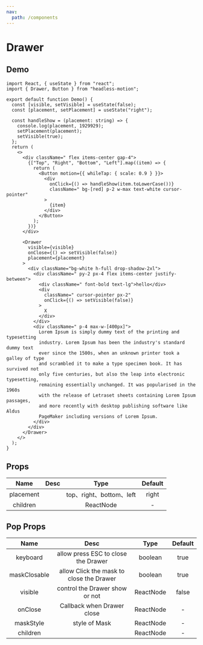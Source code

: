 ```yaml
---
nav:
  path: /components
---
```


# Drawer

## Demo

```tsx
import React, { useState } from "react";
import { Drawer, Button } from "headless-motion";

export default function Demo() {
  const [visible, setVisible] = useState(false);
  const [placement, setPlacement] = useState("right");

  const handleShow = (placement: string) => {
    console.log(placement, 1929929);
    setPlacement(placement);
    setVisible(true);
  };
  return (
    <>
      <div className=" flex items-center gap-4">
        {["Top", "Right", "Bottom", "Left"].map((item) => {
          return (
            <Button motion={{ whileTap: { scale: 0.9 } }}>
              <div
                onClick={() => handleShow(item.toLowerCase())}
                className=" bg-[red] p-2 w-max text-white cursor-pointer"
              >
                {item}
              </div>
            </Button>
          );
        })}
      </div>

      <Drawer
        visible={visible}
        onClose={() => setVisible(false)}
        placement={placement}
      >
        <div className="bg-white h-full drop-shadow-2xl">
          <div className=" py-2 px-4 flex items-center justify-between">
            <div className=" font-bold text-lg">hello</div>
            <div
              className=" cursor-pointer px-2"
              onClick={() => setVisible(false)}
            >
              X
            </div>
          </div>
          <div className=" p-4 max-w-[400px]">
            Lorem Ipsum is simply dummy text of the printing and typesetting
            industry. Lorem Ipsum has been the industry's standard dummy text
            ever since the 1500s, when an unknown printer took a galley of type
            and scrambled it to make a type specimen book. It has survived not
            only five centuries, but also the leap into electronic typesetting,
            remaining essentially unchanged. It was popularised in the 1960s
            with the release of Letraset sheets containing Lorem Ipsum passages,
            and more recently with desktop publishing software like Aldus
            PageMaker including versions of Lorem Ipsum.
          </div>
        </div>
      </Drawer>
    </>
  );
}
```

## Props

|   Name    | Desc |           Type           | Default |
| :-------: | :--: | :----------------------: | :-----: |
| placement |      | top、right、bottom、left |  right  |
| children  |      |        ReactNode         |    -    |

## Pop Props

|     Name     |                   Desc                   |   Type    | Default |
| :----------: | :--------------------------------------: | :-------: | :-----: |
|   keyboard   |   allow press ESC to close the Drawer    |  boolean  |  true   |
| maskClosable | allow Click the mask to close the Drawer |  boolean  |  true   |
|   visible    |      control the Drawer show or not      | ReactNode |  false  |
|   onClose    |        Callback when Drawer close        | ReactNode |    -    |
|  maskStyle   |              style of Mask               | ReactNode |    -    |
|   children   |                                          | ReactNode |    -    |

<!-- |  motion   |      |       MotionProps        |    -    | -->
